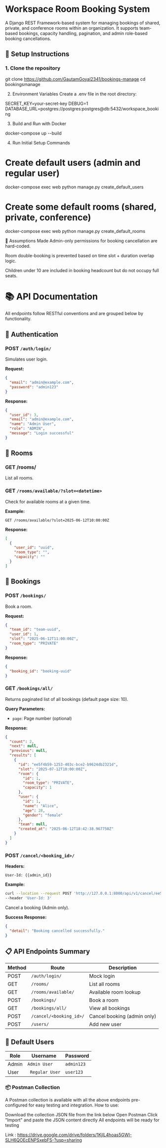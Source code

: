 # Workspace Room Booking System

A Django REST Framework-based system for managing bookings of shared, private, and conference rooms within an organization. It supports team-based bookings, capacity handling, pagination, and admin role-based booking cancellations.

## 🚀 Setup Instructions

### 1. Clone the repository

git clone https://github.com/GautamGoyal2341/bookings-manage
cd bookingsmanage

2. Environment Variables
   Create a .env file in the root directory:

SECRET_KEY=your-secret-key
DEBUG=1
DATABASE_URL=postgres://postgres:postgres@db:5432/workspace_booking

3. Build and Run with Docker

docker-compose up --build

4. Run Initial Setup Commands

# Create default users (admin and regular user)

docker-compose exec web python manage.py create_default_users

# Create some default rooms (shared, private, conference)

docker-compose exec web python manage.py create_default_rooms

🧪 Assumptions Made
Admin-only permissions for booking cancellation are hard-coded.

Room double-booking is prevented based on time slot + duration overlap logic.

Children under 10 are included in booking headcount but do not occupy full seats.

# 📚 API Documentation

All endpoints follow RESTful conventions and are grouped below by functionality.

## 🔐 Authentication

### POST `/auth/login/`

Simulates user login.

**Request:**

```json
{
  "email": "admin@example.com",
  "password": "admin123"
}
```

**Response:**

```json
{
  "user_id": 3,
  "email": "admin@example.com",
  "name": "Admin User",
  "role": "ADMIN",
  "message": "Login successful"
}
```

## 🏢 Rooms

### GET /rooms/

List all rooms.

### GET `/rooms/available/?slot=<datetime>`

Check for available rooms at a given time.

**Example:**

```
GET /rooms/available/?slot=2025-06-12T10:00:00Z
```

**Response:**

```json
[
  {
    "user_id": "uuid",
    "room_type": "",
    "capacity": ""
  }
]
```

## 📅 Bookings

### POST `/bookings/`

Book a room.

**Request:**

```json
{
  "team_id": "team-uuid",
  "user_id": 1,
  "slot": "2025-06-12T11:00:00Z",
  "room_type": "PRIVATE"
}
```

**Response:**

```json
{
  "booking_id": "booking-uuid"
}
```

### GET `/bookings/all/`

Returns paginated list of all bookings (default page size: 10).

**Query Parameters:**

- `page`: Page number (optional)

**Response:**

```json
{
  "count": 2,
  "next": null,
  "previous": null,
  "results": [
    {
      "id": "ee5f4b59-1253-403c-bce2-b9624db2321d",
      "slot": "2025-07-12T10:00:00Z",
      "room": {
        "id": 1,
        "room_type": "PRIVATE",
        "capacity": 1
      },
      "user": {
        "id": 1,
        "name": "Alice",
        "age": 28,
        "gender": "female"
      },
      "team": null,
      "created_at": "2025-06-12T18:42:38.967750Z"
    }
  ]
}
```

### POST `/cancel/<booking_id>/`

**Headers:**

```
User-Id: {{admin_id}}
```

**Example:**

```bash
curl --location --request POST 'http://127.0.0.1:8000/api/v1/cancel/ee5f4b59-1253-403c-bce2-b9624db2321d/' \
--header 'User-Id: 3'
```

Cancel a booking (Admin only).

**Success Response:**

```json
{
  "detail": "Booking cancelled successfully."
}
```

## 📋 API Endpoints Summary

| Method | Route                   | Description                 |
| ------ | ----------------------- | --------------------------- |
| POST   | `/auth/login/`          | Mock login                  |
| GET    | `/rooms/`               | List all rooms              |
| GET    | `/rooms/available/`     | Available room lookup       |
| POST   | `/bookings/`            | Book a room                 |
| GET    | `/bookings/all/`        | View all bookings           |
| POST   | `/cancel/<booking_id>/` | Cancel booking (admin only) |
| POST   | `/users/`               | Add new user                |

## 🔑 Default Users

| Role  | Username       | Password   |
| ----- | -------------- | ---------- |
| Admin | `Admin User`   | `admin123` |
| User  | `	Regular User` | `user123`  |

### 📦 Postman Collection

A Postman collection is available with all the above endpoints pre-configured for easy testing and integration.
How to use:

Download the collection JSON file from the link below
Open Postman
Click "Import" and paste the JSON content directly
All endpoints will be ready for testing

Link : https://drive.google.com/drive/folders/1KjlL4hoas5GWI-SLH6QOEcENPSxebFS-?usp=sharing

